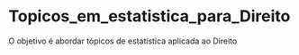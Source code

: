 # Topicos_em_estatistica_para_Direito
O objetivo é abordar tópicos de estatística aplicada ao Direito
